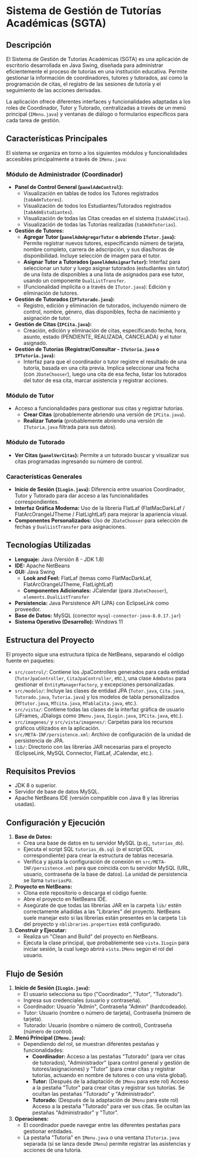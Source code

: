 # Sistema de Gestión de Tutorías Académicas (SGTA)

## Descripción

El Sistema de Gestión de Tutorías Académicas (SGTA) es una aplicación de escritorio desarrollada en Java Swing, diseñada para administrar eficientemente el proceso de tutorías en una institución educativa. Permite gestionar la información de coordinadores, tutores y tutorados, así como la programación de citas, el registro de las sesiones de tutoría y el seguimiento de las acciones derivadas.

La aplicación ofrece diferentes interfaces y funcionalidades adaptadas a los roles de Coordinador, Tutor y Tutorado, centralizadas a través de un menú principal (`IMenu.java`) y ventanas de diálogo o formularios específicos para cada tarea de gestión.

## Características Principales

El sistema se organiza en torno a los siguientes módulos y funcionalidades accesibles principalmente a través de `IMenu.java`:

### Módulo de Administrador (Coordinador)
* **Panel de Control General (`panelAdmControl`):**
    * Visualización en tablas de todos los Tutores registrados (`tabAdmTutores`).
    * Visualización de todos los Estudiantes/Tutorados registrados (`tabAdmEstudiantes`).
    * Visualización de todas las Citas creadas en el sistema (`tabAdmCitas`).
    * Visualización de todas las Tutorías realizadas (`tabAdmTutorias`).
* **Gestión de Tutores:**
    * **Agregar Tutor (`panelAdmAgregarTutor` o abriendo `ITutor.java`):** Permite registrar nuevos tutores, especificando número de tarjeta, nombre completo, carrera de adscripción, y sus días/horas de disponibilidad. Incluye selección de imagen para el tutor.
    * **Asignar Tutor a Tutorados (`panelAdmAsignarTutor`):** Interfaz para seleccionar un tutor y luego asignar tutorados (estudiantes sin tutor) de una lista de disponibles a una lista de asignados para ese tutor, usando un componente `DualListTransfer`.
    * (Funcionalidad implícita o a través de `ITutor.java`): Edición y eliminación de tutores.
* **Gestión de Tutorados (`IPTutorado.java`):**
    * Registro, edición y eliminación de tutorados, incluyendo número de control, nombre, género, días disponibles, fecha de nacimiento y asignación de tutor.
* **Gestión de Citas (`IPCita.java`):**
    * Creación, edición y eliminación de citas, especificando fecha, hora, asunto, estado (PENDIENTE, REALIZADA, CANCELADA) y el tutor asignado.
* **Gestión de Tutorías (Registrar/Consultar - `ITutoria.java` o `IPTutoria.java`):**
    * Interfaz para que el coordinador o tutor registre el resultado de una tutoría, basada en una cita previa. Implica seleccionar una fecha (con `JDateChooser`), luego una cita de esa fecha, listar los tutorados del tutor de esa cita, marcar asistencia y registrar acciones.

### Módulo de Tutor
* Acceso a funcionalidades para gestionar sus citas y registrar tutorías.
    * **Crear Citas** (probablemente abriendo una versión de `IPCita.java`).
    * **Realizar Tutoría** (probablemente abriendo una versión de `ITutoria.java` filtrada para sus datos).

### Módulo de Tutorado
* **Ver Citas (`panelVerCitas`):** Permite a un tutorado buscar y visualizar sus citas programadas ingresando su número de control.

### Características Generales
* **Inicio de Sesión (`ILogin.java`):** Diferencia entre usuarios Coordinador, Tutor y Tutorado para dar acceso a las funcionalidades correspondientes.
* **Interfaz Gráfica Moderna:** Uso de la librería FlatLaf (FlatMacDarkLaf / FlatArcOrangeIJTheme / FlatLightLaf) para mejorar la apariencia visual.
* **Componentes Personalizados:** Uso de `JDateChooser` para selección de fechas y `DualListTransfer` para asignaciones.

## Tecnologías Utilizadas

* **Lenguaje:** Java (Versión 8 - JDK 1.8)
* **IDE:** Apache NetBeans
* **GUI:** Java Swing
    * **Look and Feel:** FlatLaf (temas como FlatMacDarkLaf, FlatArcOrangeIJTheme, FlatLightLaf)
    * **Componentes Adicionales:** JCalendar (para `JDateChooser`), `elements.DualListTransfer`
* **Persistencia:** Java Persistence API (JPA) con EclipseLink como proveedor.
* **Base de Datos:** MySQL (conector `mysql-connector-java-8.0.17.jar`)
* **Sistema Operativo (Desarrollo):** Windows 11

## Estructura del Proyecto

El proyecto sigue una estructura típica de NetBeans, separando el código fuente en paquetes:

* `src/control/`: Contiene los JpaControllers generados para cada entidad (`TutorJpaController`, `CitaJpaController`, etc.), una clase `AdmDatos` para gestionar el `EntityManagerFactory`, y excepciones personalizadas.
* `src/modelo/`: Incluye las clases de entidad JPA (`Tutor.java`, `Cita.java`, `Tutorado.java`, `Tutoria.java`) y los modelos de tabla personalizados (`MTtutor.java`, `MTcita.java`, `MTablaCita.java`, etc.).
* `src/vista/`: Contiene todas las clases de la interfaz gráfica de usuario (JFrames, JDialogs como `IMenu.java`, `ILogin.java`, `IPCita.java`, etc.).
* `src/imagenes/` y `src/vista/imagenes/`: Carpetas para los recursos gráficos utilizados en la aplicación.
* `src/META-INF/persistence.xml`: Archivo de configuración de la unidad de persistencia de JPA.
* `lib/`: Directorio con las librerías JAR necesarias para el proyecto (EclipseLink, MySQL Connector, FlatLaf, JCalendar, etc.).

## Requisitos Previos

* JDK 8 o superior.
* Servidor de base de datos MySQL.
* Apache NetBeans IDE (versión compatible con Java 8 y las librerías usadas).

## Configuración y Ejecución

1.  **Base de Datos:**
    * Crea una base de datos en tu servidor MySQL (p.ej., `tutorias_db`).
    * Ejecuta el script SQL `tutorias_db.sql` (o el script DDL correspondiente) para crear la estructura de tablas necesaria.
    * Verifica y ajusta la configuración de conexión en `src/META-INF/persistence.xml` para que coincida con tu servidor MySQL (URL, usuario, contraseña de la base de datos). La unidad de persistencia se llama `tutoriasPU`.
2.  **Proyecto en NetBeans:**
    * Clona este repositorio o descarga el código fuente.
    * Abre el proyecto en NetBeans IDE.
    * Asegúrate de que todas las librerías JAR en la carpeta `lib/` estén correctamente añadidas a las "Libraries" del proyecto. NetBeans suele manejar esto si las librerías están presentes en la carpeta `lib` del proyecto y `nblibraries.properties` está configurado.
3.  **Construir y Ejecutar:**
    * Realiza un "Clean and Build" del proyecto en NetBeans.
    * Ejecuta la clase principal, que probablemente sea `vista.ILogin` para iniciar sesión, la cual luego abrirá `vista.IMenu` según el rol del usuario.

## Flujo de Sesión

1.  **Inicio de Sesión (`ILogin.java`):**
    * El usuario selecciona su tipo ("Coordinador", "Tutor", "Tutorado").
    * Ingresa sus credenciales (usuario y contraseña).
    * Coordinador: Usuario "Admin", Contraseña "Admin" (hardcodeado).
    * Tutor: Usuario (nombre o número de tarjeta), Contraseña (número de tarjeta).
    * Tutorado: Usuario (nombre o número de control), Contraseña (número de control).
2.  **Menú Principal (`IMenu.java`):**
    * Dependiendo del rol, se muestran diferentes pestañas y funcionalidades:
        * **Coordinador:** Acceso a las pestañas "Tutorado" (para ver citas de tutorados), "Administrador" (para control general y gestión de tutores/asignaciones) y "Tutor" (para crear citas y registrar tutorías, actuando en nombre de tutores o con una vista global).
        * **Tutor:** (Después de la adaptación de `IMenu` para este rol) Acceso a la pestaña "Tutor" para crear citas y registrar sus tutorías. Se ocultan las pestañas "Tutorado" y "Administrador".
        * **Tutorado:** (Después de la adaptación de `IMenu` para este rol) Acceso a la pestaña "Tutorado" para ver sus citas. Se ocultan las pestañas "Administrador" y "Tutor".
3.  **Operaciones:**
    * El coordinador puede navegar entre las diferentes pestañas para gestionar entidades.
    * La pestaña "Tutoria" en `IMenu.java` o una ventana `ITutoria.java` separada (si se lanza desde `IMenu`) permite registrar las asistencias y acciones de una tutoría.

